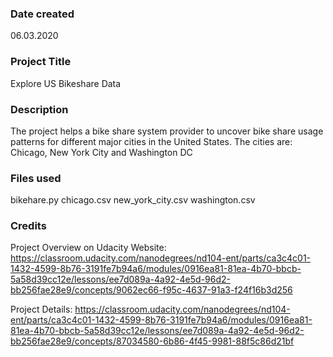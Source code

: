 ### Date created
06.03.2020

### Project Title
Explore US Bikeshare Data

### Description
The project helps a bike share system provider to uncover bike share usage patterns for different major cities in the United States. The cities are: Chicago, New York City and Washington DC

### Files used
bikehare.py
chicago.csv
new_york_city.csv
washington.csv

### Credits
Project Overview on Udacity Website:
https://classroom.udacity.com/nanodegrees/nd104-ent/parts/ca3c4c01-1432-4599-8b76-3191fe7b94a6/modules/0916ea81-81ea-4b70-bbcb-5a58d39cc12e/lessons/ee7d089a-4a92-4e5d-96d2-bb256fae28e9/concepts/9062ec66-f95c-4637-91a3-f24f16b3d256

Project Details:
https://classroom.udacity.com/nanodegrees/nd104-ent/parts/ca3c4c01-1432-4599-8b76-3191fe7b94a6/modules/0916ea81-81ea-4b70-bbcb-5a58d39cc12e/lessons/ee7d089a-4a92-4e5d-96d2-bb256fae28e9/concepts/87034580-6b86-4f45-9981-88f5c86d21bf

